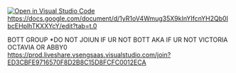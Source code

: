 [![Open in Visual Studio Code](https://classroom.github.com/assets/open-in-vscode-2e0aaae1b6195c2367325f4f02e2d04e9abb55f0b24a779b69b11b9e10269abc.svg)](https://classroom.github.com/online_ide?assignment_repo_id=16937410&assignment_repo_type=AssignmentRepo)
https://docs.google.com/document/d/1yR1oV4Wmug35X9kInYIfcnYH2Qb0IbcEHplhTKXXYcY/edit?tab=t.0

BOTT GROUP *DO NOT JOIUN IF UR NOT BOTT AKA IF UR NOT VICTORIA OCTAVIA OR ABBY0
https://prod.liveshare.vsengsaas.visualstudio.com/join?ED3CBFE9716570F8D2B8C15D8FCFC0012ECA
